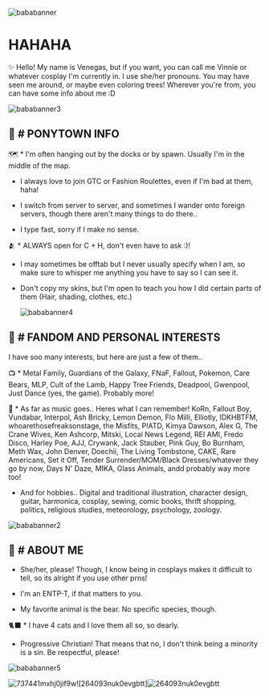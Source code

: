 
![bababanner](https://github.com/user-attachments/assets/9bc35368-b858-4fa9-9440-58d2ffdb8d48)


# HAHAHA
✨ Hello! My name is Venegas, but if you want, you can call me Vinnie or whatever cosplay I'm currently in. I use she/her pronouns. You may have seen me around, or maybe even coloring trees! Wherever you're from, you can have some info about me :D

![bababanner3](https://github.com/user-attachments/assets/82ec8f17-e821-4478-893c-02dff9abff6b)

🍎 # PONYTOWN INFO
---- 

🗺️ * I'm often hanging out by the docks or by spawn. Usually I'm in the middle of the map.

* I always love to join GTC or Fashion Roulettes, even if I'm bad at them, haha!

* I switch from server to server, and sometimes I wander onto foreign servers, though there aren't many things to do there..

* I type fast, sorry if I make no sense.

🫂 * ALWAYS open for C + H, don't even have to ask :)!

* I may sometimes be offtab but I never usually specify when I am, so make sure to whisper me anything you have to say so I can see it.
  
* Don't copy my skins, but I'm open to teach you how I did certain parts of them (Hair, shading, clothes, etc.)
  
  ![bababanner4](https://github.com/user-attachments/assets/d68aebec-b52a-4fb7-9fc1-c67a16b9e84e)
  
 🎨 # FANDOM AND PERSONAL INTERESTS
  ----

I have soo many interests, but here are just a few of them..

📺 * Metal Family, Guardians of the Galaxy, FNaF, Fallout, Pokemon, Care Bears, MLP, Cult of the Lamb, Happy Tree Friends, Deadpool, Gwenpool, Just Dance (yes, the game). Probably more!

🎵 * As far as music goes.. Heres what I can remember! KoRn, Fallout Boy, Vundabar, Interpol, Ash Bricky, Lemon Demon, Flo Milli, Elliotly, IDKHBTFM, whoarethosefreaksonstage, the Misfits, P!ATD, Kimya Dawson, Alex G, The Crane Wives, Ken Ashcorp, Mitski, Local News Legend, REI AMI, Fredo Disco, Harley Poe, AJJ, Crywank, Jack Stauber, Pink Guy, Bo Burnham, Meth Wax, John Denver, Doechii, The Living Tombstone, CAKE, Rare Americans, Set it Off, Tender Surrender/MOM/Black Dresses/whatever they go by now, Days N' Daze, MIKA, Glass Animals, andd probably way more too!

* And for hobbies.. Digital and traditional illustration, character design, guitar, harmonica, cosplay, sewing, comic books, thrift shopping, politics, religious studies, meteorology, psychology, zoology.
  
![bababanner2](https://github.com/user-attachments/assets/3e4965be-160b-44cb-93ef-f7310b3e01c7)


:raccoon: # ABOUT ME
----

* She/her, please! Though, I know being in cosplays makes it difficult to tell, so its alright if you use other prns!

* I'm an ENTP-T, if that matters to you.

* My favorite animal is the bear. No specific species, though.

🐈‍⬛ * I have 4 cats and I love them all so, so dearly. 

* Progressive Christian! That means that no, I don't think being a minority is a sin. Be respectful, please!
  
![bababanner5](https://github.com/user-attachments/assets/cbe15ca6-a708-4642-9798-57f91261996c)

![737441mxhj0jif9w](https://github.com/user-attachments/assets/1f2f5ca6-921d-46dc-bee8-8ec9911b6bda)![264093nuk0evgbtt]![264093nuk0evgbtt](https://github.com/user-attachments/assets/0b9af812-37e9-4e94-82f1-9841e82af6b5)




